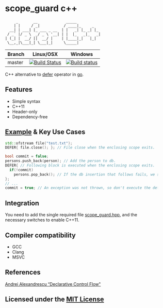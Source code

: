 # scope_guard c++

```text
     _       __             _____
    | |     / _|           / ____|_     _
  __| | ___| |_ ___ _ __  | |   _| |_ _| |_
 / _` |/ _ \  _/ _ \ '__| | |  |_   _|_   _|
| (_| |  __/ ||  __/ |    | |____|_|   |_|
 \__,_|\___|_| \___|_|     \_____|
```

Branch | Linux/OSX | Windows
-------|-----------|---------
master |[![Build Status](https://travis-ci.org/Neargye/scope_guard.svg?branch=master)](https://travis-ci.org/Neargye/scope_guard)|[![Build status](https://ci.appveyor.com/api/projects/status/yi394vgtwd0i2kco/branch/master?svg=true)](https://ci.appveyor.com/project/Neargye/scope-guard/branch/master)

C++ alternative to [defer](https://golang.org/ref/spec#Defer_statements) operator in [go](https://en.wikipedia.org/wiki/Go_(programming_language)).

## Features

* Simple syntax
* C++11
* Header-only
* Dependency-free

## [Example](example/example.cpp) & Key Use Cases

```cpp
std::ofstream file("test.txt");
DEFER{ file.close(); }; // File close when the enclosing scope exits.
```

```cpp
bool commit = false;
persons.push_back(person); // Add the person to db.
DEFER{ // Following block is executed when the enclosing scope exits.
  if(!commit)
    persons.pop_back(); // If the db insertion that follows fails, we should rollback.
};
// ...
commit = true; // An exception was not thrown, so don't execute the defer.
```

## Integration

You need to add the single required file [scope_guard.hpp](include/scope_guard.hpp), and the necessary switches to enable C++11.

## Compiler compatibility

* GCC
* Clang
* MSVC

## References

[Andrei Alexandrescu “Declarative Control Flow"](https://github.com/CppCon/CppCon2015/blob/master/Presentations/Declarative%20Control%20Flow/Declarative%20Control%20Flow%20-%20Andrei%20Alexandrescu%20-%20CppCon%202015.pdf)

## Licensed under the [MIT License](LICENSE)